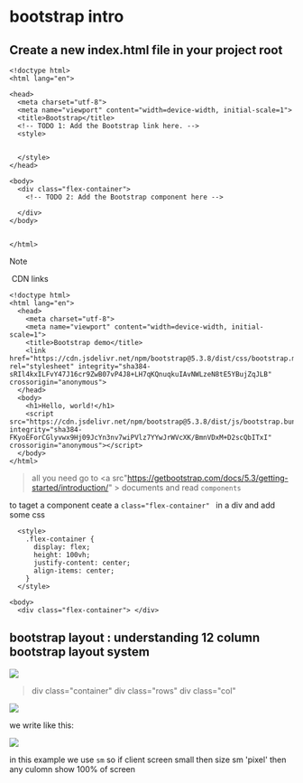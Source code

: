 # bootstrap intro

## Create a new index.html file in your project root
```
<!doctype html>
<html lang="en">

<head>
  <meta charset="utf-8">
  <meta name="viewport" content="width=device-width, initial-scale=1">
  <title>Bootstrap</title>
  <!-- TODO 1: Add the Bootstrap link here. -->
  <style>


  </style>
</head>

<body>
  <div class="flex-container">
    <!-- TODO 2: Add the Bootstrap component here -->

  </div>
</body>


</html>
```

> [!NOTE]
>‌ CDN links
```
<!doctype html>
<html lang="en">
  <head>
    <meta charset="utf-8">
    <meta name="viewport" content="width=device-width, initial-scale=1">
    <title>Bootstrap demo</title>
    <link href="https://cdn.jsdelivr.net/npm/bootstrap@5.3.8/dist/css/bootstrap.min.css" rel="stylesheet" integrity="sha384-sRIl4kxILFvY47J16cr9ZwB07vP4J8+LH7qKQnuqkuIAvNWLzeN8tE5YBujZqJLB" crossorigin="anonymous">
  </head>
  <body>
    <h1>Hello, world!</h1>
    <script src="https://cdn.jsdelivr.net/npm/bootstrap@5.3.8/dist/js/bootstrap.bundle.min.js" integrity="sha384-FKyoEForCGlyvwx9Hj09JcYn3nv7wiPVlz7YYwJrWVcXK/BmnVDxM+D2scQbITxI" crossorigin="anonymous"></script>
  </body>
</html>
```

> all you need go to <a src"https://getbootstrap.com/docs/5.3/getting-started/introduction/" > documents </a>
> and read `components`
>


to taget a component ceate a `class="flex-container" ` in a div and add some css 
```
  <style>
    .flex-container {
      display: flex;
      height: 100vh;
      justify-content: center;
      align-items: center;
    }
  </style>

<body>
  <div class="flex-container"> </div>
```

 ## bootstrap layout : understanding 12 column bootstrap layout system

<img src="https://encrypted-tbn0.gstatic.com/images?q=tbn:ANd9GcRuYF88lq-D3zQPMKtcICpeP-X65_FVe_FzXwrghVPd_KE49pykoSIB0nbUb49rlF_HJQ&usqp=CAU">

> div class="container"
>   div class="rows"
>     div class="col"
>

<img src="https://designmodo.com/wp-content/uploads/2021/03/1.png">

we write like this:

<img src="https://www.i2tutorials.com/wp-content/media/2020/10/Bootstrap-Grid-System-2.png">

in this example we use `sm` so if client screen small then size sm 'pixel' then any culomn show 100% of screen




